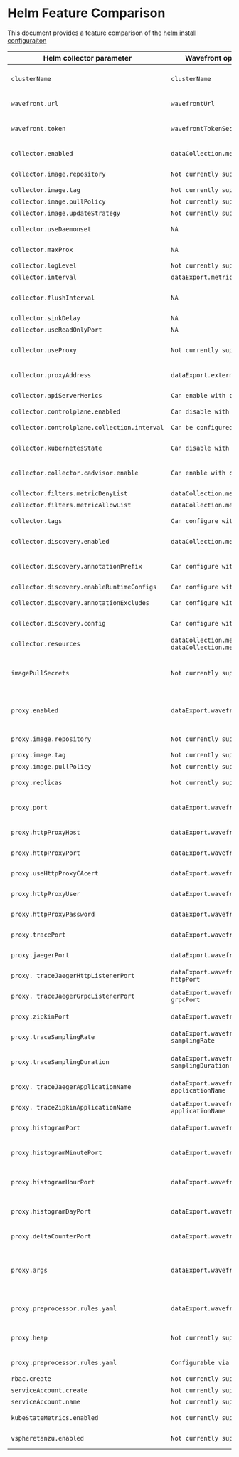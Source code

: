 # Helm Feature Comparison
This document provides a feature comparison of the [helm install configuraiton](https://github.com/wavefrontHQ/helm/tree/master/wavefront#configuration)


| Helm collector parameter                     | Wavefront operator Custom Resource `spec`.                                                           | Description                                                                                                                                               |
|----------------------------------------------|------------------------------------------------------------------------------------------------------|-----------------------------------------------------------------------------------------------------------------------------------------------------------|
| `clusterName`                                | `clusterName`                                                                                        | ClusterName is a unique name for the Kubernetes cluster to be identified via a metric tag on Wavefront                                                    |
| `wavefront.url`                              | `wavefrontUrl`                                                                                       | Wavefront URL for your cluster. Ex: https://<your_cluster>.wavefront.com                                                                                  |
| `wavefront.token`                            | `wavefrontTokenSecret`                                                                               | WavefrontTokenSecret is the name of the secret that contains a wavefront API Token.                                                                       |
| `collector.enabled`                          | `dataCollection.metrics.enable`                                                                      | Metrics holds the configuration for node and cluster collectors.                                                                                          |
| `collector.image.repository`                 | `Not currently supported`                                                                            | Wavefront collector image registry and name                                                                                                               |
| `collector.image.tag`                        | `Not currently supported`                                                                            | Wavefront collector image tag                                                                                                                             |
| `collector.image.pullPolicy`                 | `Not currently supported`                                                                            | Wavefront collector image pull policy                                                                                                                     |
| `collector.image.updateStrategy`             | `Not currently supported`                                                                            | Wavefront collector updateStrategy                                                                                                                        |
| `collector.useDaemonset`                     | `NA`                                                                                                 | The operator uses an improved leader deployment/daemonSet architecture                                                                                    |
| `collector.maxProx`                          | `NA`                                                                                                 | Not supported in helm or operator install                                                                                                                 |
| `collector.logLevel`                         | `Not currently supported`                                                                            | Min logging level (info, debug, trace)                                                                                                                    |
| `collector.interval`                         | `dataExport.metrics.defaultCollectionInterval`                                                       | Default metrics collection interval                                                                                                                       |
| `collector.flushInterval`                    | `NA`                                                                                                 | This option was removed and the optimal flush interval is automatically set.                                                                              |
| `collector.sinkDelay`                        | `NA`                                                                                                 | This option was removed.                                                                                                                                  |
| `collector.useReadOnlyPort`                  | `NA`                                                                                                 | This option was removed.                                                                                                                                  |
| `collector.useProxy`                         | `Not currently supported`                                                                            | Operator no longer supports direct ingest, requires internal or external proxy configuration                                                              |
| `collector.proxyAddress`                     | `dataExport.externalWavefrontProxy.Url`                                                              | Url is the proxy URL that the collector sends metrics to.                                                                                                 |
| `collector.apiServerMerics`                  | `Can enable with custom collector config`                                                            | Collect metrics about Kubernetes API server.                                                                                                              |
| `collector.controlplane.enabled`             | `Can disable with custom collector config`                                                           | Enable control plane metrics.                                                                                                                             |
| `collector.controlplane.collection.interval` | `Can be configured with custom collector config`                                                   | The collection interval for the control plane metrics                                                                                                     |
| `collector.kubernetesState`                  | `Can disable with custom collector config`                                                           | Collect metrics about Kubernetes resource states.                                                                                                         |
| `collector.collector.cadvisor.enable`        | `Can enable with custom collector config`                                                            | Enable cAdvisor prometheus endpoint. See the cAdvisor docs for details on what metrics are available.                                                     |
| `collector.filters.metricDenyList`           | `dataCollection.metrics.filters.denyList`                                                            | List of metric patterns to deny.                                                                                                                          |
| `collector.filters.metricAllowList`          | `dataCollection.metrics.filters.allowList`                                                           | List of metric patterns to allow.                                                                                                                         |
| `collector.tags`                             | `Can configure with custom collector config`                                                         | collector.tags	Map of tags (key/value) to add to all metrics collected                                                                                   |
| `collector.discovery.enabled`                | `dataCollection.metrics.enableDiscovery`                                                             | Rules based and Prometheus endpoints auto-discovery. Defaults to true.                                                                                    |
| `collector.discovery.annotationPrefix`       | `Can configure with custom collector config`                                                         | Replaces prometheus.io as prefix for annotations of auto-discovered Prometheus endpoints                                                                  |
| `collector.discovery.enableRuntimeConfigs`   | `Can configure with custom collector config`                                                         | Enable runtime discovery rules                                                                                                                            |
| `collector.discovery.annotationExcludes`     | `Can configure with custom collector config`                                                         | Exclude resources from annotation based auto-discovery                                                                                                    |
| `collector.discovery.config`                 | `Can configure with custom collector config`                                                         | Exclude resources from annotation based auto-discovery                                                                                                    |
| `collector.resources`                        | `dataCollection.metrics.nodeCollector.resources` `dataCollection.metrics.clusterCollector.resources` | Configuration for rules based auto-discovery                                                                                                              |
| `imagePullSecrets`                           | `Not currently supported`                                                                            | Enable Wavefront proxy and collector to pull from private image repositories. Note: secret must exist in namespace that will be used for the installation. |
| `proxy.enabled`                              | `dataExport.wavefrontProxy.enable`                                                                   | Enable is whether to enable the wavefront proxy. Defaults to true. Disable to use `dataExport.externalWavefrontProxy.Url`                                 |
| `proxy.image.repository`                     | `Not currently supported`                                                                            | Wavefront collector image registry and name                                                                                                               |
| `proxy.image.tag`                            | `Not currently supported`                                                                            | Wavefront proxy image tag                                                                                                                                 |
| `proxy.image.pullPolicy`                     | `Not currently supported`                                                                            | Wavefront proxy image pull policy                                                                                                                         |
| `proxy.replicas`                             | `Not currently supported`                                                                            | Replicas to deploy for Wavefront proxy (usually 1)                                                                                                        |
| `proxy.port`                                 | `dataExport.wavefrontProxy.metricPort`                                                               | MetricPort is the port for sending Wavefront data format metrics. Defaults to 2878.                                                                       |
| `proxy.httpProxyHost`                        | `dataExport.wavefrontProxy.httpProxy.secret`                                                         | Name of the secret containing the HttpProxy configuration.                                                                                                |
| `proxy.httpProxyPort`                        | `dataExport.wavefrontProxy.httpProxy.secret`                                                         | Name of the secret containing the HttpProxy configuration.                                                                                                |
| `proxy.useHttpProxyCAcert`                   | `dataExport.wavefrontProxy.httpProxy.secret`                                                         | Name of the secret containing the HttpProxy configuration.                                                                                                |
| `proxy.httpProxyUser`                        | `dataExport.wavefrontProxy.httpProxy.secret`                                                         | Name of the secret containing the HttpProxy configuration.                                                                                                |
| `proxy.httpProxyPassword`                    | `dataExport.wavefrontProxy.httpProxy.secret`                                                         | Name of the secret containing the HttpProxy configuration.                                                                                                |
| `proxy.tracePort`                            | `dataExport.wavefrontProxy.tracing.wavefront.port`                                                   | Port for sending distributed wavefront format tracing data (usually 30000)                                                                                |
| `proxy.jaegerPort`                           | `dataExport.wavefrontProxy.tracing.jaeger.port`                                                      | Port for Jaeger format tracing data (usually 30001)                                                                                                       |
| `proxy. traceJaegerHttpListenerPort`         | `dataExport.wavefrontProxy.tracing.jaeger. httpPort`                                                 | HttpPort for Jaeger Thrift format data (usually 30080)                                                                                                    |
| `proxy. traceJaegerGrpcListenerPort`         | `dataExport.wavefrontProxy.tracing.jaeger. grpcPort`                                                 | GrpcPort for Jaeger GRPC format data (usually 14250)                                                                                                      |
| `proxy.zipkinPort`                           | `dataExport.wavefrontProxy.tracing.zipkin.port`                                                      | Port for Zipkin format tracing data (usually 9411)                                                                                                        |
| `proxy.traceSamplingRate`                    | `dataExport.wavefrontProxy.tracing.wavefront. samplingRate`                                          | SamplingRate Distributed tracing data sampling rate (0 to 1)                                                                                              |
| `proxy.traceSamplingDuration`                | `dataExport.wavefrontProxy.tracing.wavefront. samplingDuration`                                      | SamplingDuration When set to greater than 0, spans that exceed this duration will force trace to be sampled (ms)                                          |
| `proxy. traceJaegerApplicationName`          | `dataExport.wavefrontProxy.tracing.jaeger. applicationName`                                          | Custom application name for traces received on Jaeger's Http or Gprc port.                                                                                |
| `proxy. traceZipkinApplicationName`          | `dataExport.wavefrontProxy.tracing.zipkin. applicationName`                                          | Custom application name for traces received on Zipkin's port.                                                                                             |
| `proxy.histogramPort`                        | `dataExport.wavefrontProxy.histogram.port`                                                           | Port for wavefront histogram distributions (usually 40000)                                                                                                |
| `proxy.histogramMinutePort`                  | `dataExport.wavefrontProxy.histogram.minutePort`                                                     | Port to accumulate 1-minute based histograms on Wavefront data format (usually 40001)                                                                     |
| `proxy.histogramHourPort`                    | `dataExport.wavefrontProxy.histogram.hourPort`                                                       | Port to accumulate 1-hour based histograms on Wavefront data format (usually 40002)                                                                       |
| `proxy.histogramDayPort`                     | `dataExport.wavefrontProxy.histogram.dayPort`                                                        | Port to accumulate 1-day based histograms on Wavefront data format (usually 40002)                                                                        |
| `proxy.deltaCounterPort`                     | `dataExport.wavefrontProxy.deltaCounterPort`                                                         | Port to send delta counters on Wavefront data format (usually 50000)                                                                                      |
| `proxy.args`                                 | `dataExport.wavefrontProxy.args`                                                                     | Additional Wavefront proxy properties can be passed as command line arguments in the `--<property_name> <value>` format. Multiple properties can be specified. |
| `proxy.preprocessor.rules.yaml`              | `dataExport.wavefrontProxy.preprocessor`                                                             | Name of the configmap containing a rules.yaml key with proxy preprocessing rules                                                                          |
| `proxy.heap`                                 | `Not currently supported`                                                                            | Wavefront proxy Java heap maximum usage (java -Xmx command line option)                                                                                   |
| `proxy.preprocessor.rules.yaml`              | `Configurable via custom preproccesor rules`                                                         | YAML configuraiton for Wavefront proxy preprocessor rules                                                                                                 |
| `rbac.create`                                | `Not currently supported`                                                                            | Create RBAC resources                                                                                                                                     |
| `serviceAccount.create`                      | `Not currently supported`                                                                            | Create Wavefront service account                                                                                                                          |
| `serviceAccount.name`                        | `Not currently supported`                                                                            | Name of Wavefront service account                                                                                                                         |
| `kubeStateMetrics.enabled`                   | `Not currently supported`                                                                            | Setup and enable Kube State Metrics for collection                                                                                                        |
| `vspheretanzu.enabled`                       | `Not currently supported`                                                                            | Enable and create role binding for vSphere with Tanzu kubernetes cluster                                                                                  |
